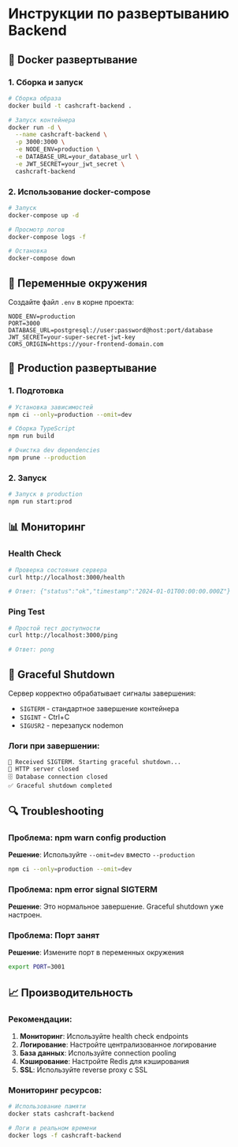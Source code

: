 # Инструкции по развертыванию Backend

## 🐳 Docker развертывание

### 1. Сборка и запуск

```bash
# Сборка образа
docker build -t cashcraft-backend .

# Запуск контейнера
docker run -d \
  --name cashcraft-backend \
  -p 3000:3000 \
  -e NODE_ENV=production \
  -e DATABASE_URL=your_database_url \
  -e JWT_SECRET=your_jwt_secret \
  cashcraft-backend
```

### 2. Использование docker-compose

```bash
# Запуск
docker-compose up -d

# Просмотр логов
docker-compose logs -f

# Остановка
docker-compose down
```

## 🔧 Переменные окружения

Создайте файл `.env` в корне проекта:

```env
NODE_ENV=production
PORT=3000
DATABASE_URL=postgresql://user:password@host:port/database
JWT_SECRET=your-super-secret-jwt-key
CORS_ORIGIN=https://your-frontend-domain.com
```

## 🚀 Production развертывание

### 1. Подготовка

```bash
# Установка зависимостей
npm ci --only=production --omit=dev

# Сборка TypeScript
npm run build

# Очистка dev dependencies
npm prune --production
```

### 2. Запуск

```bash
# Запуск в production
npm run start:prod
```

## 📊 Мониторинг

### Health Check

```bash
# Проверка состояния сервера
curl http://localhost:3000/health

# Ответ: {"status":"ok","timestamp":"2024-01-01T00:00:00.000Z"}
```

### Ping Test

```bash
# Простой тест доступности
curl http://localhost:3000/ping

# Ответ: pong
```

## 🛑 Graceful Shutdown

Сервер корректно обрабатывает сигналы завершения:

- `SIGTERM` - стандартное завершение контейнера
- `SIGINT` - Ctrl+C
- `SIGUSR2` - перезапуск nodemon

### Логи при завершении:

```
🛑 Received SIGTERM. Starting graceful shutdown...
📡 HTTP server closed
🗄️ Database connection closed
✅ Graceful shutdown completed
```

## 🔍 Troubleshooting

### Проблема: npm warn config production

**Решение**: Используйте `--omit=dev` вместо `--production`

```bash
npm ci --only=production --omit=dev
```

### Проблема: npm error signal SIGTERM

**Решение**: Это нормальное завершение. Graceful shutdown уже настроен.

### Проблема: Порт занят

**Решение**: Измените порт в переменных окружения

```bash
export PORT=3001
```

## 📈 Производительность

### Рекомендации:

1. **Мониторинг**: Используйте health check endpoints
2. **Логирование**: Настройте централизованное логирование
3. **База данных**: Используйте connection pooling
4. **Кэширование**: Настройте Redis для кэширования
5. **SSL**: Используйте reverse proxy с SSL

### Мониторинг ресурсов:

```bash
# Использование памяти
docker stats cashcraft-backend

# Логи в реальном времени
docker logs -f cashcraft-backend
``` 